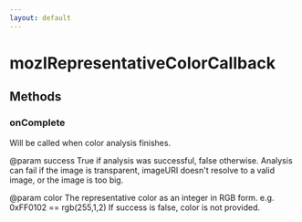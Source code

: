 ```yaml
---
layout: default
---
```


# mozIRepresentativeColorCallback #

## Methods ##

### onComplete ###

Will be called when color analysis finishes.

@param success
       True if analysis was successful, false otherwise.
       Analysis can fail if the image is transparent, imageURI doesn't
       resolve to a valid image, or the image is too big.

@param color
       The representative color as an integer in RGB form.
       e.g. 0xFF0102 == rgb(255,1,2)
       If success is false, color is not provided.


